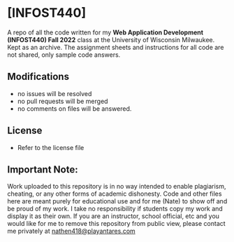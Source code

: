 # [INFOST440]
A repo of all the code written for my **Web Application Development (INFOST440) Fall 2022** class at the University of Wisconsin Milwaukee. Kept as an archive. The assignment sheets and instructions for all code are not shared, only sample code answers. 

## Modifications
- no issues will be resolved
- no pull requests will be merged
- no comments on files will be answered.

## License
- Refer to the license file

## Important Note:
Work uploaded to this repository is in no way intended to enable plagiarism, cheating, or any other forms of academic dishonesty. Code and other files here are meant purely for educational use and for me (Nate) to show off and be proud of my work. I take no responsibility if students copy my work and display it as their own. 
If you are an instructor, school official, etc and you would like for me to remove this repository from public view, please contact me privately at [nathen418@playantares.com](mailto:nathen418@playantares.com)
